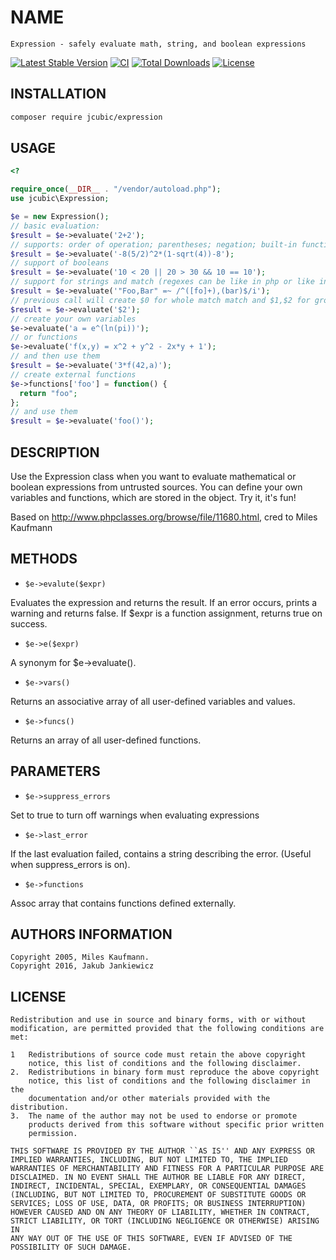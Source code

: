 # NAME
    Expression - safely evaluate math, string, and boolean expressions

[![Latest Stable Version](https://poser.pugx.org/jcubic/expression/v/stable.svg)](https://packagist.org/packages/jcubic/expression)
[![CI](https://github.com/jcubic/expression.php/actions/workflows/test.yaml/badge.svg)](https://github.com/jcubic/expression.php/actions/workflows/test.yaml)
[![Total Downloads](https://poser.pugx.org/jcubic/expression/downloads.svg)](https://packagist.org/packages/jcubic/expression)
[![License](https://poser.pugx.org/jcubic/expression/license.svg)](https://packagist.org/packages/jcubic/expression)

## INSTALLATION

```bash
composer require jcubic/expression
```

## USAGE
```php
<?

require_once(__DIR__ . "/vendor/autoload.php");
use jcubic\Expression;

$e = new Expression();
// basic evaluation:
$result = $e->evaluate('2+2');
// supports: order of operation; parentheses; negation; built-in functions
$result = $e->evaluate('-8(5/2)^2*(1-sqrt(4))-8');
// support of booleans
$result = $e->evaluate('10 < 20 || 20 > 30 && 10 == 10');
// support for strings and match (regexes can be like in php or like in javascript)
$result = $e->evaluate('"Foo,Bar" =~ /^([fo]+),(bar)$/i');
// previous call will create $0 for whole match match and $1,$2 for groups
$result = $e->evaluate('$2');
// create your own variables
$e->evaluate('a = e^(ln(pi))');
// or functions
$e->evaluate('f(x,y) = x^2 + y^2 - 2x*y + 1');
// and then use them
$result = $e->evaluate('3*f(42,a)');
// create external functions
$e->functions['foo'] = function() {
  return "foo";
};
// and use them
$result = $e->evaluate('foo()');
```

## DESCRIPTION

Use the Expression class when you want to evaluate mathematical or boolean
expressions  from untrusted sources.  You can define your own variables and
functions, which are stored in the object.  Try it, it's fun!

Based on http://www.phpclasses.org/browse/file/11680.html, cred to Miles Kaufmann

## METHODS

* `$e->evalute($expr)`

Evaluates the expression and returns the result.  If an error occurs,
prints a warning and returns false.  If $expr is a function assignment,
returns true on success.

* `$e->e($expr)`

A synonym for $e->evaluate().

* `$e->vars()`

Returns an associative array of all user-defined variables and values.

* `$e->funcs()`

Returns an array of all user-defined functions.

## PARAMETERS
* `$e->suppress_errors`

Set to true to turn off warnings when evaluating expressions

* `$e->last_error`

If the last evaluation failed, contains a string describing the error.
(Useful when suppress_errors is on).

* `$e->functions`

Assoc array that contains functions defined externally.

## AUTHORS INFORMATION
    Copyright 2005, Miles Kaufmann.
    Copyright 2016, Jakub Jankiewicz

## LICENSE
    Redistribution and use in source and binary forms, with or without
    modification, are permitted provided that the following conditions are
    met:

    1   Redistributions of source code must retain the above copyright
        notice, this list of conditions and the following disclaimer.
    2.  Redistributions in binary form must reproduce the above copyright
        notice, this list of conditions and the following disclaimer in the
        documentation and/or other materials provided with the distribution.
    3.  The name of the author may not be used to endorse or promote
        products derived from this software without specific prior written
        permission.

    THIS SOFTWARE IS PROVIDED BY THE AUTHOR ``AS IS'' AND ANY EXPRESS OR
    IMPLIED WARRANTIES, INCLUDING, BUT NOT LIMITED TO, THE IMPLIED
    WARRANTIES OF MERCHANTABILITY AND FITNESS FOR A PARTICULAR PURPOSE ARE
    DISCLAIMED. IN NO EVENT SHALL THE AUTHOR BE LIABLE FOR ANY DIRECT,
    INDIRECT, INCIDENTAL, SPECIAL, EXEMPLARY, OR CONSEQUENTIAL DAMAGES
    (INCLUDING, BUT NOT LIMITED TO, PROCUREMENT OF SUBSTITUTE GOODS OR
    SERVICES; LOSS OF USE, DATA, OR PROFITS; OR BUSINESS INTERRUPTION)
    HOWEVER CAUSED AND ON ANY THEORY OF LIABILITY, WHETHER IN CONTRACT,
    STRICT LIABILITY, OR TORT (INCLUDING NEGLIGENCE OR OTHERWISE) ARISING IN
    ANY WAY OUT OF THE USE OF THIS SOFTWARE, EVEN IF ADVISED OF THE
    POSSIBILITY OF SUCH DAMAGE.

